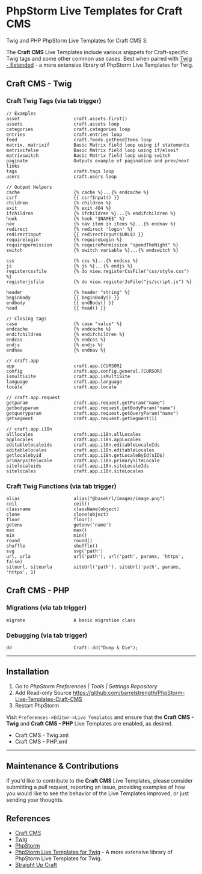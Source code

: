 # PhpStorm Live Templates for Craft CMS

Twig and PHP PhpStorm Live Templates for Craft CMS 3.

The **Craft CMS** Live Templates include various snippets for Craft-specific Twig tags and some other common use cases. Best when paired with [Twig - Extended](https://github.com/BarrelStrength/PhpStorm-Live-Templates-Twig-Extended) - a more extensive library of PhpStorm Live Templates for Twig.

## Craft CMS - Twig

### Craft Twig Tags (via tab trigger)

    // Examples
    asset                    craft.assets.first()
    assets                   craft.assets loop
    categories               craft.categories loop
    entries                  craft.entries loop
    feed                     craft.feeds.getFeedItems loop
    matrix, matrixif         Basic Matrix field loop using if statements
    matrixifelse             Basic Matrix field loop using if/elseif
    matrixswitch             Basic Matrix field loop using switch
    paginate                 Outputs example of pagination and prev/next links
    tags                     craft.tags loop
    users                    craft.users loop

    // Output Helpers
    cache                    {% cache %}...{% endcache %}
    csrf                     {{ csrfInput() }}
    children                 {% children %}
    exit                     {% exit 404 %}
    ifchildren               {% ifchildren %}...{% endifchildren %}
    hook                     {% hook "$NAME$" %}
    nav                      {% nav item in items %}...{% endnav %}
    redirect                 {% redirect 'login' %}
    redirectinput            {{ redirectInput($URL$) }}
    requirelogin             {% requireLogin %}
    requirepermission        {% requirePermission "spendTheNight" %}
    switch                   {% switch variable %}...{% endswitch %}

    css                      {% css %}...{% endcss %}
    js                       {% js %}...{% endjs %}
    registercssfile          {% do view.registerCssFile("css/style.css") %}
    registerjsfile           {% do view.registerJsFile("js/script.js") %}

    header                   {% header "string" %}
    beginBody                {{ beginBody() }}
    endbody                  {{ endBody() }}
    head                     {{ head() }}

    // Closing tags
    case                     {% case "value" %}
    endcache                 {% endcache %}
    endifchildren            {% endifchildren %}
    endcss                   {% endcss %}
    endjs                    {% endjs %}
    endnav                   {% endnav %}

    // craft.app
    app                      craft.app.[CURSOR]
    config                   craft.app.config.general.[CURSOR]
    ismultisite              craft.app.isMultiSite
    language                 craft.app.language
    locale                   craft.app.locale

    // craft.app.request
    getparam                 craft.app.request.getParam("name")
    getbodyparam             craft.app.request.getBodyParam("name")
    getqueryparam            craft.app.request.getQueryParam("name")
    getsegment               craft.app.request.getSegment(1)

    // craft.app.i18n
    alllocales               craft.app.i18n.allLocales
    applocales               craft.app.i18n.appLocales
    editablelocaleids        craft.app.i18n.editableLocaleIds
    editablelocales          craft.app.i18n.editableLocales
    getlocalebyid            craft.app.i18n.getLocaleById($ID$)
    primarysitelocale        craft.app.i18n.primarySiteLocale
    sitelocaleids            craft.app.i18n.siteLocaleIds
    sitelocales              craft.app.i18n.siteLocales

### Craft Twig Functions (via tab trigger)

    alias                    alias("@baseUrl/images/image.png")
    ceil                     ceil()
    classname                className(object)
    clone                    clone(object)
    floor                    floor()
    getenv                   getenv('name')
    max                      max()
    min                      min()
    round                    round()
    shuffle                  shuffle()
    svg                      svg('path')
    url, urla                url('path'), url('path', params, 'https', false)
    siteurl, siteurla        siteUrl('path'), siteUrl('path', params, 'https', 1)

## Craft CMS - PHP

### Migrations (via tab trigger)

    migrate                  A basic migration class

### Debugging (via tab trigger)

    dd                       Craft::dd("Dump & Die");

----

## Installation

 1. Go to *PhpStorm Preferences | Tools | Settings Repository*
 2. Add Read-only Source https://github.com/barrelstrength/PhpStorm-Live-Templates-Craft-CMS
 3. Restart PhpStorm

Visit `Preferences->Editor->Live Templates` and ensure that the **Craft CMS - Twig** and **Craft CMS - PHP** Live Templates are enabled, as desired.

- Craft CMS - Twig.xml
- Craft CMS - PHP.xml

----

## Maintenance & Contributions

If you'd like to contribute to the **Craft CMS** Live Templates, please consider submitting a pull request, reporting an issue, providing examples of how you would like to see the behavior of the Live Templates improved, or just sending your thoughts.

## References

- [Craft CMS](https://craftcms.com/)
- [Twig](http://www.twig-project.org/)
- [PhpStorm](https://www.jetbrains.com/phpstorm/)
- [PhpStorm Live Templates for Twig](https://github.com/BarrelStrength/PhpStorm-Live-Templates-Twig-Extended) - A more extensive library of PhpStorm Live Templates for Twig.
- [Straight Up Craft](https://straightupcraft.com)
